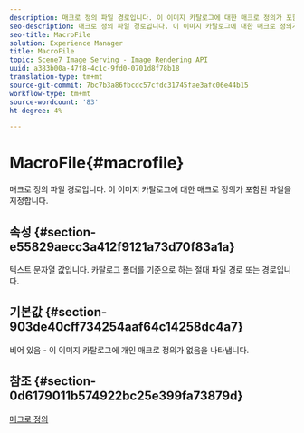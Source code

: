 ```yaml
---
description: 매크로 정의 파일 경로입니다. 이 이미지 카탈로그에 대한 매크로 정의가 포함된 파일을 지정합니다.
seo-description: 매크로 정의 파일 경로입니다. 이 이미지 카탈로그에 대한 매크로 정의가 포함된 파일을 지정합니다.
seo-title: MacroFile
solution: Experience Manager
title: MacroFile
topic: Scene7 Image Serving - Image Rendering API
uuid: a383b00a-47f8-4c1c-9fd0-0701d8f78b18
translation-type: tm+mt
source-git-commit: 7bc7b3a86fbcdc57cfdc31745fae3afc06e44b15
workflow-type: tm+mt
source-wordcount: '83'
ht-degree: 4%

---
```



# MacroFile{#macrofile}

매크로 정의 파일 경로입니다. 이 이미지 카탈로그에 대한 매크로 정의가 포함된 파일을 지정합니다.

## 속성 {#section-e55829aecc3a412f9121a73d70f83a1a}

텍스트 문자열 값입니다. 카탈로그 폴더를 기준으로 하는 절대 파일 경로 또는 경로입니다.

## 기본값 {#section-903de40cff734254aaf64c14258dc4a7}

비어 있음 - 이 이미지 카탈로그에 개인 매크로 정의가 없음을 나타냅니다.

## 참조 {#section-0d6179011b574922bc25e399fa73879d}

[매크로 정의](../../../../../is-api/image-catalog/image-serving-api-ref/c-image-catalog-reference/c-macro-definition-reference/c-macro-definition-reference.md#concept-5ec73f7636c1496fba1e94094e694e79)
